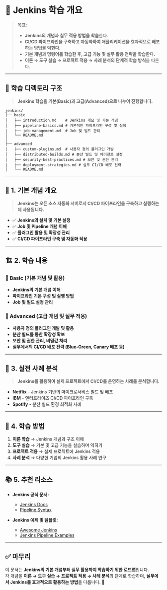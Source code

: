 # 📂 Jenkins 학습 개요

> **목표:**  
> - **Jenkins의 개념과 실무 적용 방법을 학습**한다.  
> - **CI/CD 파이프라인을 구축하고 자동화하여 애플리케이션을 효과적으로 배포하는 방법을 익힌다.**  
> - **기본 개념과 명령어를 학습한 후, 고급 기능 및 실무 활용 전략을 학습한다.**  
> - **이론 → 도구 실습 → 프로젝트 적용 → 사례 분석의 단계적 학습 방식**을 따른다.  

---

## 📂 **학습 디렉토리 구조**  
> **Jenkins 학습을 기본(Basic)과 고급(Advanced)으로 나누어 진행합니다.**  

```
jenkins/
├── basic
│   ├── introduction.md    # Jenkins 개요 및 기본 개념
│   ├── pipeline-basics.md # 기본적인 파이프라인 구성 및 실행
│   ├── job-management.md  # Job 및 빌드 관리
│   └── README.md
│
├── advanced
│   ├── custom-plugins.md  # 사용자 정의 플러그인 개발
│   ├── distributed-builds.md # 분산 빌드 및 에이전트 설정
│   ├── security-best-practices.md # 보안 및 권한 관리
│   ├── deployment-strategies.md # 실무 CI/CD 배포 전략
│   └── README.md
```

---

## 📖 **1. 기본 개념 개요**
> **Jenkins는 오픈 소스 자동화 서버로서 CI/CD 파이프라인을 구축하고 실행하는 데 사용됩니다.**

- ✅ **Jenkins의 설치 및 기본 설정**  
- ✅ **Job 및 Pipeline 개념 이해**  
- ✅ **플러그인 활용 및 확장성 관리**  
- ✅ **CI/CD 파이프라인 구축 및 자동화 적용**  

---

## 🏗 **2. 학습 내용**
### 📌 Basic (기본 개념 및 활용)
- **Jenkins의 기본 개념 이해**
- **파이프라인 기본 구성 및 실행 방법**
- **Job 및 빌드 설정 관리**

### 📌 Advanced (고급 개념 및 실무 적용)
- **사용자 정의 플러그인 개발 및 활용**
- **분산 빌드를 통한 확장성 확보**
- **보안 및 권한 관리, 비밀값 처리**
- **실무에서의 CI/CD 배포 전략 (Blue-Green, Canary 배포 등)**

---

## 🚀 **3. 실전 사례 분석**
> **Jenkins를 활용하여 실제 프로젝트에서 CI/CD를 운영하는 사례를 분석합니다.**

- **Netflix** - Jenkins 기반의 마이크로서비스 빌드 및 배포  
- **IBM** - 엔터프라이즈 CI/CD 파이프라인 구축  
- **Spotify** - 분산 빌드 환경 최적화 사례  

---

## 🎯 **4. 학습 방법**
1. **이론 학습** → Jenkins 개념과 구조 이해  
2. **도구 실습** → 기본 및 고급 기능을 실습하며 익히기  
3. **프로젝트 적용** → 실제 프로젝트에 Jenkins 적용  
4. **사례 분석** → 다양한 기업의 Jenkins 활용 사례 연구  

---

## 📚 **5. 추천 리소스**
- **Jenkins 공식 문서:**  
  - [Jenkins Docs](https://www.jenkins.io/doc/)  
  - [Pipeline Syntax](https://www.jenkins.io/doc/book/pipeline/syntax/)  

- **Jenkins 예제 및 템플릿:**  
  - [Awesome Jenkins](https://github.com/jenkinsci/awesome-jenkins)  
  - [Jenkins Pipeline Examples](https://github.com/jenkinsci/pipeline-examples)  

---

## ✅ **마무리**
이 문서는 **Jenkins의 기본 개념부터 실무 활용까지 학습하기 위한 로드맵**입니다.  
각 개념을 **이론 → 도구 실습 → 프로젝트 적용 → 사례 분석**의 단계로 학습하며, **실무에서 Jenkins를 효과적으로 활용하는 방법**을 다룹니다. 🚀